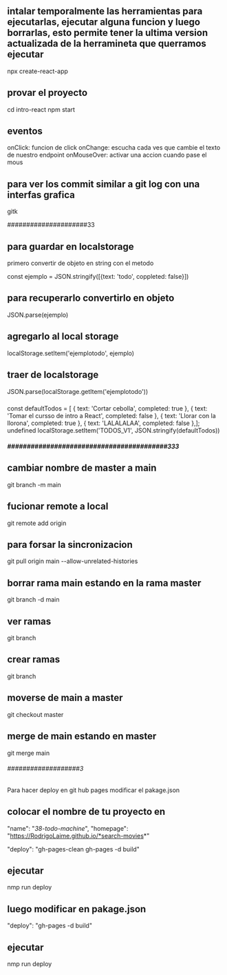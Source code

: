 ## intalar temporalmente las herramientas para ejecutarlas, ejecutar alguna funcion y luego borrarlas, esto permite tener la ultima version actualizada de la herramineta que querramos ejecutar
 npx create-react-app <nameCarpeta>
## provar el proyecto
 cd intro-react
 npm start

 ## eventos
 onClick: funcion de click
 onChange: escucha cada ves que cambie el texto de nuestro endpoint
 onMouseOver: activar una accion cuando pase el mous

 ## para ver los commit similar a git log con una interfas grafica
 gitk


 #####################33
 ## para guardar en localstorage 
 primero convertir de objeto en string con el metodo 

const ejemplo = JSON.stringify([{text: 'todo', coppleted: false}])

## para recuperarlo convertirlo en objeto

JSON.parse(ejemplo)

## agregarlo al local storage

localStorage.setItem('ejemplotodo', ejemplo)

## traer de localstorage

JSON.parse(localStorage.getItem('ejemplotodo'))


###
const defaultTodos = [
  { text: 'Cortar cebolla', completed: true },
  { text: 'Tomar el cursso de intro a React', completed: false },
  { text: 'Llorar con la llorona', completed: true },
  { text: 'LALALALAA', completed: false },]; 
undefined
localStorage.setItem('TODOS_V1', JSON.stringify(defaultTodos))

##### #########################################333
## cambiar nombre de master a main
git branch -m main

## fucionar remote a local
 git remote add origin <link-git-hub>

## para forsar la sincronizacion
  git pull origin main --allow-unrelated-histories

## borrar rama main estando en la rama master 
git branch -d main

## ver ramas
git branch

## crear ramas
git branch <nameRama>

## moverse de main a master
git checkout master

## merge de main estando en master
git merge main


###### ###################3
Para hacer deploy en git hub pages 
modificar el pakage.json

## colocar el nombre de tu proyecto en 
  "name": "*38-todo-machine*",
  "homepage": "https://RodrigoLaime.github.io/*search-movies*"

  "deploy": "gh-pages-clean gh-pages -d build"

## ejecutar 
nmp run deploy

## luego modificar en pakage.json
"deploy": "gh-pages -d build"
## ejecutar 
nmp run deploy